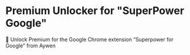 # Premium Unlocker for "SuperPower Google"

🌟 Unlock Premium for the Google Chrome extension “Superpower for Google” from Aywen
